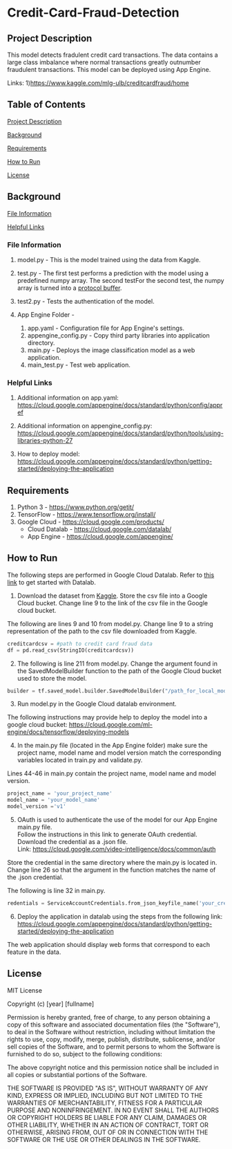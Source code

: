 # Credit-Card-Fraud-Detection

## Project Description <a name="descrip"/> 

This model detects fradulent credit card transactions.  The data contains a large class imbalance where normal transactions greatly outnumber fraudulent transactions.  This model can be deployed using App Engine.    

Links: 
1)https://www.kaggle.com/mlg-ulb/creditcardfraud/home

## Table of Contents

[Project Description](#descrip) 

[Background](#background)

[Requirements](#requirements)

[How to Run](#run)

[License](#license)
 
## Background <a name="background"/>

[File Information](#fileInfo)
 
[Helpful Links](#concepts)


### File Information <a name="fileInfo"/>

1. model.py - This is the model trained using the data from Kaggle.  

2. test.py - The first test performs a prediction with the model using a predefined numpy array.  The second testFor the second test, the numpy array is turned into a [protocol buffer](https://developers.google.com/protocol-buffers/docs/pythontutorial).  

3. test2.py - Tests the authentication of the model.  

4. App Engine Folder - 

    1.  app.yaml - Configuration file for App Engine's settings.  
    2.  appengine_config.py - Copy third party libraries into application directory. 
    3.  main.py - Deploys the image classification model as a web application.
    4.  main_test.py - Test web application.

### Helpful Links <a name="concepts"/>

1. Additional information on app.yaml: https://cloud.google.com/appengine/docs/standard/python/config/appref

2. Additional information on appengine_config.py: https://cloud.google.com/appengine/docs/standard/python/tools/using-libraries-python-27

3. How to deploy model: https://cloud.google.com/appengine/docs/standard/python/getting-started/deploying-the-application



## Requirements <a name="requirements"/>

1. Python 3 - https://www.python.org/getit/
2. TensorFlow - https://www.tensorflow.org/install/
3. Google Cloud - https://cloud.google.com/products/
    * Cloud Datalab - https://cloud.google.com/datalab/
    * App Engine - https://cloud.google.com/appengine/ 

  
## How to Run <a name="run"/>
The following steps are performed in Google Cloud Datalab.  Refer to [this link](https://cloud.google.com/datalab/docs/quickstart) to get started with Datalab.  

1. Download the dataset from [Kaggle](https://www.kaggle.com/mlg-ulb/creditcardfraud).  Store the csv file into a Google Cloud bucket.  Change line 9 to the link of the csv file in the Google cloud bucket.

The following are lines 9 and 10 from model.py.  Change line 9 to a string representation of the path to the csv file downloaded from Kaggle.
```Python
creditcardcsv = #path to credit card fraud data
df = pd.read_csv(StringIO(creditcardcsv))
```

2. The following is line 211 from model.py.  Change the argument found in the SavedModelBuilder function to the path of the Google Cloud bucket used to store the model.    
```Python
builder = tf.saved_model.builder.SavedModelBuilder("/path_for_local_model")
```

3. Run model.py in the Google Cloud datalab environment.  

The following instructions may provide help to deploy the model into a google cloud bucket:  https://cloud.google.com/ml-engine/docs/tensorflow/deploying-models

4. In the main.py file (located in the App Engine folder) make sure the project name, model name and model version match the corresponding variables located in train.py and validate.py.  

Lines 44-46 in main.py contain the project name, model name and model version.  
``` Python
project_name = 'your_project_name'
model_name = 'your_model_name'
model_version ='v1'
```

5. OAuth is used to authenticate the use of the model for our App Engine main.py file.  
Follow the instructions in this link to generate OAuth credential.  Download the credential as a .json file.   
Link: https://cloud.google.com/video-intelligence/docs/common/auth

Store the credential in the same directory where the main.py is located in.  Change line 26 so that the argument in the function matches the name of the .json credential.  

The following is line 32 in main.py.
```Python
redentials = ServiceAccountCredentials.from_json_keyfile_name('your_credential_name.json')
```

6. Deploy the application in datalab using the steps from the following link: https://cloud.google.com/appengine/docs/standard/python/getting-started/deploying-the-application

The web application should display web forms that correspond to each feature in the data.


## License <a name="license"/>
MIT License

Copyright (c) [year] [fullname]

Permission is hereby granted, free of charge, to any person obtaining a copy
of this software and associated documentation files (the "Software"), to deal
in the Software without restriction, including without limitation the rights
to use, copy, modify, merge, publish, distribute, sublicense, and/or sell
copies of the Software, and to permit persons to whom the Software is
furnished to do so, subject to the following conditions:

The above copyright notice and this permission notice shall be included in all
copies or substantial portions of the Software.

THE SOFTWARE IS PROVIDED "AS IS", WITHOUT WARRANTY OF ANY KIND, EXPRESS OR
IMPLIED, INCLUDING BUT NOT LIMITED TO THE WARRANTIES OF MERCHANTABILITY,
FITNESS FOR A PARTICULAR PURPOSE AND NONINFRINGEMENT. IN NO EVENT SHALL THE
AUTHORS OR COPYRIGHT HOLDERS BE LIABLE FOR ANY CLAIM, DAMAGES OR OTHER
LIABILITY, WHETHER IN AN ACTION OF CONTRACT, TORT OR OTHERWISE, ARISING FROM,
OUT OF OR IN CONNECTION WITH THE SOFTWARE OR THE USE OR OTHER DEALINGS IN THE
SOFTWARE.

